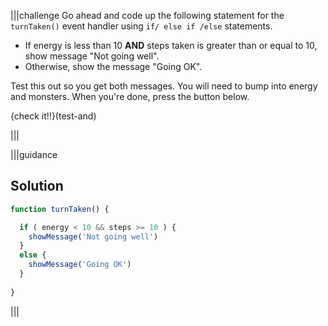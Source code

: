 |||challenge
Go ahead and code up the following statement for the `turnTaken()` event handler using `if/ else if /else` statements.

- If energy is less than 10 **AND** steps taken is greater than or equal to 10, show message "Not going well".
- Otherwise, show the message "Going OK".


Test this out so you get both messages. You will need to bump into energy and monsters. When you're done, press the button below.

{check it!!}(test-and)

|||

|||guidance
## Solution

```javascript
function turnTaken() {

  if ( energy < 10 && steps >= 10 ) {
    showMessage('Not going well')
  } 
  else {
    showMessage('Going OK')
  }
 
}
```
|||